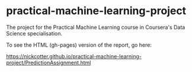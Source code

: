 # practical-machine-learning-project
The project for the Practical Machine Learning course in Coursera's Data Science specialisation.

To see the HTML (gh-pages) version of the report, go here:

https://nickcotter.github.io/practical-machine-learning-project/PredictionAssignment.html
